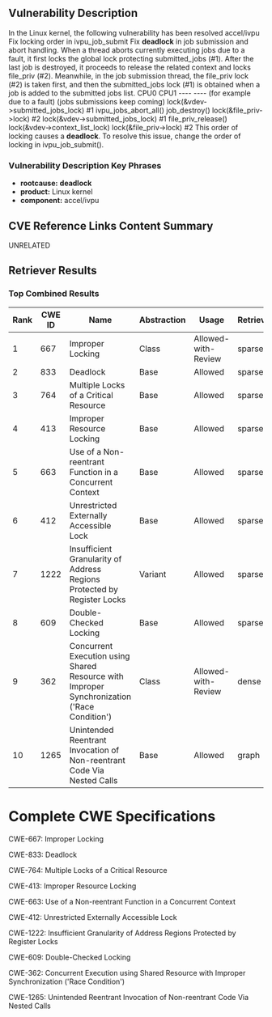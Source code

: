 ## Vulnerability Description
In the Linux kernel, the following vulnerability has been resolved accel/ivpu Fix locking order in ivpu_job_submit Fix **deadlock** in job submission and abort handling. When a thread aborts currently executing jobs due to a fault, it first locks the global lock protecting submitted_jobs (#1). After the last job is destroyed, it proceeds to release the related context and locks file_priv (#2). Meanwhile, in the job submission thread, the file_priv lock (#2) is taken first, and then the submitted_jobs lock (#1) is obtained when a job is added to the submitted jobs list. CPU0 CPU1 ---- ---- (for example due to a fault) (jobs submissions keep coming) lock(&vdev->submitted_jobs_lock) #1 ivpu_jobs_abort_all() job_destroy() lock(&file_priv->lock) #2 lock(&vdev->submitted_jobs_lock) #1 file_priv_release() lock(&vdev->context_list_lock) lock(&file_priv->lock) #2 This order of locking causes a **deadlock**. To resolve this issue, change the order of locking in ivpu_job_submit().

### Vulnerability Description Key Phrases
- **rootcause:** **deadlock**
- **product:** Linux kernel
- **component:** accel/ivpu

## CVE Reference Links Content Summary
UNRELATED

## Retriever Results

### Top Combined Results

| Rank | CWE ID | Name | Abstraction | Usage  | Retrievers | Individual Scores |
|------|--------|------|-------------|-------|------------|-------------------|
| 1 | 667 | Improper Locking | Class | Allowed-with-Review | sparse | 0.920 |
| 2 | 833 | Deadlock | Base | Allowed | sparse | 0.859 |
| 3 | 764 | Multiple Locks of a Critical Resource | Base | Allowed | sparse | 0.727 |
| 4 | 413 | Improper Resource Locking | Base | Allowed | sparse | 0.700 |
| 5 | 663 | Use of a Non-reentrant Function in a Concurrent Context | Base | Allowed | sparse | 0.678 |
| 6 | 412 | Unrestricted Externally Accessible Lock | Base | Allowed | sparse | 0.652 |
| 7 | 1222 | Insufficient Granularity of Address Regions Protected by Register Locks | Variant | Allowed | sparse | 0.649 |
| 8 | 609 | Double-Checked Locking | Base | Allowed | sparse | 0.631 |
| 9 | 362 | Concurrent Execution using Shared Resource with Improper Synchronization ('Race Condition') | Class | Allowed-with-Review | dense | 0.432 |
| 10 | 1265 | Unintended Reentrant Invocation of Non-reentrant Code Via Nested Calls | Base | Allowed | graph | 0.002 |



# Complete CWE Specifications

CWE-667: Improper Locking

CWE-833: Deadlock

CWE-764: Multiple Locks of a Critical Resource

CWE-413: Improper Resource Locking

CWE-663: Use of a Non-reentrant Function in a Concurrent Context

CWE-412: Unrestricted Externally Accessible Lock

CWE-1222: Insufficient Granularity of Address Regions Protected by Register Locks

CWE-609: Double-Checked Locking

CWE-362: Concurrent Execution using Shared Resource with Improper Synchronization ('Race Condition')

CWE-1265: Unintended Reentrant Invocation of Non-reentrant Code Via Nested Calls